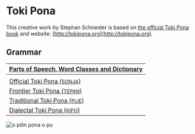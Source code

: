 # Toki Pona

This creative work by Stephan Schneider is based on [the official Toki Pona book](http://www.amazon.com/gp/product/0978292308) and website: [http://tokipona.org](http://tokipona.org)

## Grammar

| [Parts of Speech, Word Classes and Dictionary](nasin-nimi.md) |
|:-|
| |
| [Official Toki Pona (<small>SONJA</small>)](pu.md) |
| [Frontier Toki Pona (<small>TEPAN</small>)](sin.md) |
| [Traditional Toki Pona (<small>PIJE</small>)](pije.md) |
| [Dialectal Toki Pona (<small>KIPO</small>)](kipo.md) |

![o pilin pona o pu](sitelen/kulupu/jan-pu/o-pilin-pona-o-pu.jpg)

